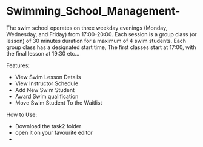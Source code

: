 # Swimming_School_Management-
The swim school operates on three weekday evenings (Monday, Wednesday, and Friday) from 17:00-20:00. Each session is a group class (or lesson) of 30 minutes duration for a maximum of 4 swim students. Each group class has a designated start time, The first classes start at 17:00, with the final lesson at 19:30 etc...

Features:
- View Swim Lesson Details
- View Instructor Schedule 
- Add New Swim Student
- Award Swim qualification
- Move Swim Student To the Waitlist


How to Use:

- Download the task2 folder
- open it on your favourite editor
-   
